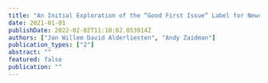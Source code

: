```yaml
---
title: "An Initial Exploration of the “Good First Issue” Label for Newcomer Developers"
date: 2021-01-01
publishDate: 2022-02-02T11:10:02.053914Z
authors: ["Jan Willem David Alderliesten", "Andy Zaidman"]
publication_types: ["2"]
abstract: ""
featured: false
publication: ""
---
```


